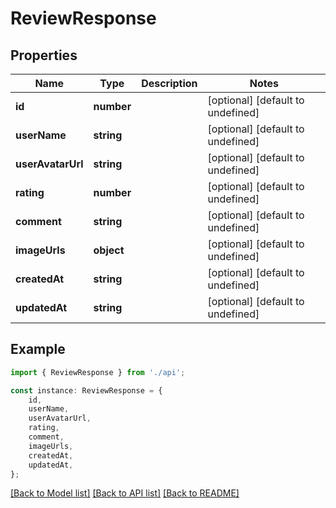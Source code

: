 # ReviewResponse


## Properties

Name | Type | Description | Notes
------------ | ------------- | ------------- | -------------
**id** | **number** |  | [optional] [default to undefined]
**userName** | **string** |  | [optional] [default to undefined]
**userAvatarUrl** | **string** |  | [optional] [default to undefined]
**rating** | **number** |  | [optional] [default to undefined]
**comment** | **string** |  | [optional] [default to undefined]
**imageUrls** | **object** |  | [optional] [default to undefined]
**createdAt** | **string** |  | [optional] [default to undefined]
**updatedAt** | **string** |  | [optional] [default to undefined]

## Example

```typescript
import { ReviewResponse } from './api';

const instance: ReviewResponse = {
    id,
    userName,
    userAvatarUrl,
    rating,
    comment,
    imageUrls,
    createdAt,
    updatedAt,
};
```

[[Back to Model list]](../README.md#documentation-for-models) [[Back to API list]](../README.md#documentation-for-api-endpoints) [[Back to README]](../README.md)
